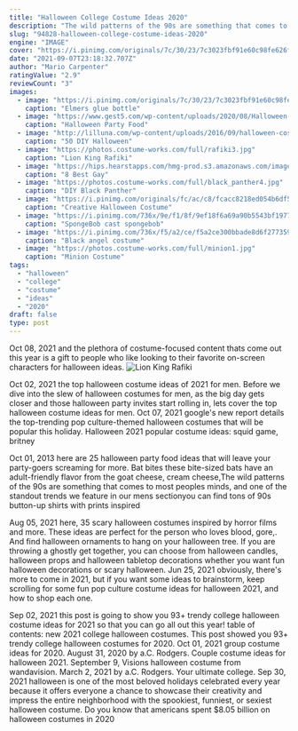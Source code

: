 ```yaml
---
title: "Halloween College Costume Ideas 2020"
description: "The wild patterns of the 90s are something that comes to most peoples minds, and one of the standout trends we feature in our mens sectionyou can find tons of 90s button-up shirts with prints inspired"
slug: "94828-halloween-college-costume-ideas-2020"
engine: "IMAGE"
cover: "https://i.pinimg.com/originals/7c/30/23/7c3023fbf91e60c98fe626f806b87e76.jpg"
date: "2021-09-07T23:18:32.707Z"
author: "Mario Carpenter"
ratingValue: "2.9"
reviewCount: "3"
images:
  - image: "https://i.pinimg.com/originals/7c/30/23/7c3023fbf91e60c98fe626f806b87e76.jpg"
    caption: "Elmers glue bottle"
  - image: "https://www.gest5.com/wp-content/uploads/2020/08/Halloween-Party-Food-for-Adults.jpg"
    caption: "Halloween Party Food"
  - image: "http://lilluna.com/wp-content/uploads/2016/09/halloween-costume-adults-1.jpg"
    caption: "50 DIY Halloween"
  - image: "https://photos.costume-works.com/full/rafiki3.jpg"
    caption: "Lion King Rafiki"
  - image: "https://hips.hearstapps.com/hmg-prod.s3.amazonaws.com/images/lgbtq-couples-halloween-costumes-1536086541.jpg?crop=1xw:1xh;center,top&resize=1200:*"
    caption: "8 Best Gay"
  - image: "https://photos.costume-works.com/full/black_panther4.jpg"
    caption: "DIY Black Panther"
  - image: "https://i.pinimg.com/originals/fc/ac/c8/fcacc8218ed054b6df5fafa0bd6cbf7c.jpg"
    caption: "Creative Halloween Costume"
  - image: "https://i.pinimg.com/736x/9e/f1/8f/9ef18f6a69a90b5543bf1977b004db36--spongebob-party-party.jpg"
    caption: "SpongeBob cast spongebob"
  - image: "https://i.pinimg.com/736x/f5/a2/ce/f5a2ce300bbade8d6f277359b9e66c23--black-angel-costume-angel-costumes.jpg"
    caption: "Black angel costume"
  - image: "https://photos.costume-works.com/full/minion1.jpg"
    caption: "Minion Costume"
tags:
  - "halloween"
  - "college"
  - "costume"
  - "ideas"
  - "2020"
draft: false
type: post
---
```


Oct 08, 2021 and the plethora of costume-focused content thats come out this year is a gift to people who like looking to their favorite on-screen characters for halloween ideas.
![Lion King Rafiki](https://photos.costume-works.com/full/rafiki3.jpg "Lion King Rafiki")

Oct 02, 2021 the top halloween costume ideas of 2021 for men. Before we dive into the slew of halloween costumes for men, as the big day gets closer and those halloween party invites start rolling in, lets cover the top halloween costume ideas for men. Oct 07, 2021 google&#39;s new report details the top-trending pop culture-themed halloween costumes that will be popular this holiday. Halloween 2021 popular costume ideas: squid game, britney
<!--inArticleAds-->

<!--galleryOne-->

Oct 01, 2013 here are 25 halloween party food ideas that will leave your party-goers screaming for more. Bat bites these bite-sized bats have an adult-friendly flavor from the goat cheese, cream cheese,The wild patterns of the 90s are something that comes to most peoples minds, and one of the standout trends we feature in our mens sectionyou can find tons of 90s button-up shirts with prints inspired
<!--inArticleAds-->

<!--galleryTwo-->

Aug 05, 2021 here, 35 scary halloween costumes inspired by horror films and more. These ideas are perfect for the person who loves blood, gore,. And find halloween ornaments to hang on your halloween tree. If you are throwing a ghostly get together, you can choose from halloween candles, halloween props and halloween tabletop decorations whether you want fun halloween decorations or scary halloween. Jun 25, 2021 obviously, there's more to come in 2021, but if you want some ideas to brainstorm, keep scrolling for some fun pop culture costume ideas for halloween 2021, and how to shop each one.
<!--galleryThree-->

Sep 02, 2021 this post is going to show you 93+ trendy college halloween costume ideas for 2021 so that you can go all out this year! table of contents: new 2021 college halloween costumes.  This post showed you 93+ trendy college halloween costumes for 2020. Oct 01, 2021 group costume ideas for 2020. August 31, 2020 by a.C. Rodgers. Couple costume ideas for halloween 2021. September 9,  Visions halloween costume from wandavision. March 2, 2021 by a.C. Rodgers. Your ultimate college. Sep 30, 2021 halloween is one of the most beloved holidays celebrated every year because it offers everyone a chance to showcase their creativity and impress the entire neighborhood with the spookiest, funniest, or sexiest halloween costume. Do you know that americans spent $8.05 billion on halloween costumes in 2020